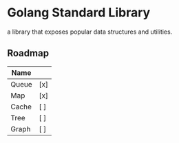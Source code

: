 # Golang Standard Library
 
a library that exposes popular data structures and utilities.

## Roadmap

| Name       |      |
|------------|------|
| Queue      | [x]  |
| Map        | [x]  |
| Cache      | [ ]  |
| Tree       | [ ]  |
| Graph      | [ ]  |
